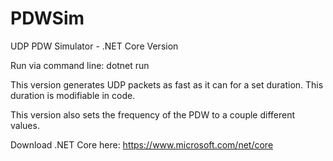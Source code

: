 # PDWSim
UDP PDW Simulator - .NET Core Version 

Run via command line: dotnet run

This version generates UDP packets as fast as it can for a set duration.  This duration is modifiable in code.  

This version also sets the frequency of the PDW to a couple different values. 

Download .NET Core here:  https://www.microsoft.com/net/core

